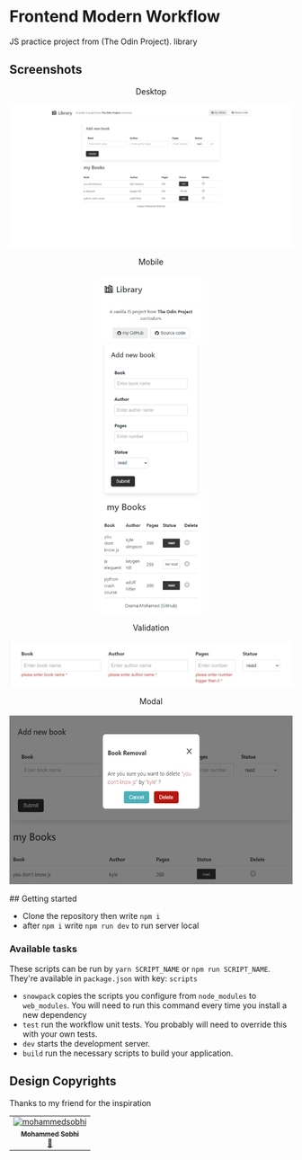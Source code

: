 # Frontend Modern Workflow

JS practice project from (The Odin Project). library

## Screenshots

<p align="center">
   Desktop
   <br></br>
  <img width="800" src="https://raw.githubusercontent.com/osamamammar/library/main/src/images/desktop.png">
</p>

<p align="center">
   Mobile
   <br></br>
  <img height="600" src="https://raw.githubusercontent.com/osamamammar/library/main/src/images/mobile.png">
</p>

<p align="center">
   Validation
   <br></br>
  <img width="600" src="https://raw.githubusercontent.com/osamamammar/library/main/src/images/validation.png">
</p>

<p align="center">
    Modal
   <br></br>
  <img width="600" height="300" src="https://raw.githubusercontent.com/osamamammar/library/main/src/images/modal.png">
</p>
## Getting started

- Clone the repository then write `npm i`
- after `npm i` write `npm run dev` to run server local

### Available tasks

These scripts can be run by `yarn SCRIPT_NAME` or `npm run SCRIPT_NAME`. They're available in `package.json` with key: `scripts`

- `snowpack` copies the scripts you configure from `node_modules` to `web_modules`. You will need to run this command every time you install a new dependency
- `test` run the workflow unit tests. You probably will need to override this with your own tests.
- `dev` starts the development server.
- `build` run the necessary scripts to build your application.

## Design Copyrights

Thanks to my friend for the inspiration

<table>
  <tr>
    <td align="center"><a href="https://github.com/mohammedsobhi"><img src="https://avatars.githubusercontent.com/u/63759344?v=4" width="100px;" alt="mohammedsobhi"/><br /><sub><b>Mohammed Sobhi
</b></sub></a><br /><a href="https://github.com/mohammedsobhi" title="profile">🎯</a></td>
  </tr>
</table>
